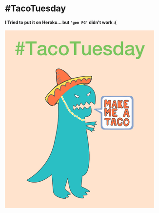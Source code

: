 # #TacoTuesday

#### I Tried to put it on Heroku... but `'gem PG'` didn't work :(

![](https://raw.githubusercontent.com/Dwightgnjohnson/tacotuesday/master/app/assets/images/screenshot.png)
